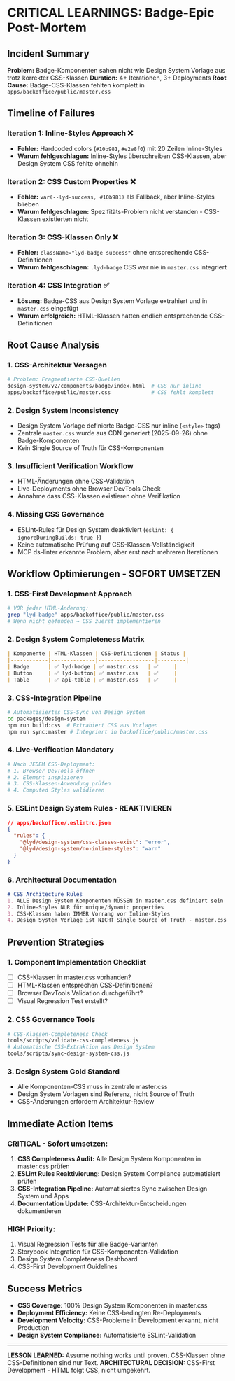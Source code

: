 # CRITICAL LEARNINGS: Badge-Epic Post-Mortem

## Incident Summary
**Problem:** Badge-Komponenten sahen nicht wie Design System Vorlage aus trotz korrekter CSS-Klassen
**Duration:** 4+ Iterationen, 3+ Deployments
**Root Cause:** Badge-CSS-Klassen fehlten komplett in `apps/backoffice/public/master.css`

## Timeline of Failures

### Iteration 1: Inline-Styles Approach ❌
- **Fehler:** Hardcoded colors (`#10b981`, `#e2e8f0`) mit 20 Zeilen Inline-Styles
- **Warum fehlgeschlagen:** Inline-Styles überschreiben CSS-Klassen, aber Design System CSS fehlte ohnehin

### Iteration 2: CSS Custom Properties ❌
- **Fehler:** `var(--lyd-success, #10b981)` als Fallback, aber Inline-Styles blieben
- **Warum fehlgeschlagen:** Spezifitäts-Problem nicht verstanden - CSS-Klassen existierten nicht

### Iteration 3: CSS-Klassen Only ❌
- **Fehler:** `className="lyd-badge success"` ohne entsprechende CSS-Definitionen
- **Warum fehlgeschlagen:** `.lyd-badge` CSS war nie in `master.css` integriert

### Iteration 4: CSS Integration ✅
- **Lösung:** Badge-CSS aus Design System Vorlage extrahiert und in `master.css` eingefügt
- **Warum erfolgreich:** HTML-Klassen hatten endlich entsprechende CSS-Definitionen

## Root Cause Analysis

### 1. CSS-Architektur Versagen
```bash
# Problem: Fragmentierte CSS-Quellen
design-system/v2/components/badge/index.html  # CSS nur inline
apps/backoffice/public/master.css             # CSS fehlt komplett
```

### 2. Design System Inconsistency
- Design System Vorlage definierte Badge-CSS nur inline (`<style>` tags)
- Zentrale `master.css` wurde aus CDN generiert (2025-09-26) ohne Badge-Komponenten
- Kein Single Source of Truth für CSS-Komponenten

### 3. Insufficient Verification Workflow
- HTML-Änderungen ohne CSS-Validation
- Live-Deployments ohne Browser DevTools Check
- Annahme dass CSS-Klassen existieren ohne Verifikation

### 4. Missing CSS Governance
- ESLint-Rules für Design System deaktiviert (`eslint: { ignoreDuringBuilds: true }`)
- Keine automatische Prüfung auf CSS-Klassen-Vollständigkeit
- MCP ds-linter erkannte Problem, aber erst nach mehreren Iterationen

## Workflow Optimierungen - SOFORT UMSETZEN

### 1. CSS-First Development Approach
```bash
# VOR jeder HTML-Änderung:
grep "lyd-badge" apps/backoffice/public/master.css
# Wenn nicht gefunden → CSS zuerst implementieren
```

### 2. Design System Completeness Matrix
```markdown
| Komponente | HTML-Klassen | CSS-Definitionen | Status |
|------------|--------------|------------------|---------|
| Badge      | ✅ lyd-badge | ✅ master.css   | ✅     |
| Button     | ✅ lyd-button| ✅ master.css   | ✅     |
| Table      | ✅ api-table | ✅ master.css   | ✅     |
```

### 3. CSS-Integration Pipeline
```bash
# Automatisiertes CSS-Sync von Design System
cd packages/design-system
npm run build:css  # Extrahiert CSS aus Vorlagen
npm run sync:master # Integriert in backoffice/public/master.css
```

### 4. Live-Verification Mandatory
```bash
# Nach JEDEM CSS-Deployment:
# 1. Browser DevTools öffnen
# 2. Element inspizieren
# 3. CSS-Klassen-Anwendung prüfen
# 4. Computed Styles validieren
```

### 5. ESLint Design System Rules - REAKTIVIEREN
```json
// apps/backoffice/.eslintrc.json
{
  "rules": {
    "@lyd/design-system/css-classes-exist": "error",
    "@lyd/design-system/no-inline-styles": "warn"
  }
}
```

### 6. Architectural Documentation
```markdown
# CSS Architecture Rules
1. ALLE Design System Komponenten MÜSSEN in master.css definiert sein
2. Inline-Styles NUR für unique/dynamic properties
3. CSS-Klassen haben IMMER Vorrang vor Inline-Styles
4. Design System Vorlage ist NICHT Single Source of Truth - master.css ist
```

## Prevention Strategies

### 1. Component Implementation Checklist
- [ ] CSS-Klassen in master.css vorhanden?
- [ ] HTML-Klassen entsprechen CSS-Definitionen?
- [ ] Browser DevTools Validation durchgeführt?
- [ ] Visual Regression Test erstellt?

### 2. CSS Governance Tools
```bash
# CSS-Klassen-Completeness Check
tools/scripts/validate-css-completeness.js
# Automatische CSS-Extraktion aus Design System
tools/scripts/sync-design-system-css.js
```

### 3. Design System Gold Standard
- Alle Komponenten-CSS muss in zentrale master.css
- Design System Vorlagen sind Referenz, nicht Source of Truth
- CSS-Änderungen erfordern Architektur-Review

## Immediate Action Items

### CRITICAL - Sofort umsetzen:
1. **CSS Completeness Audit:** Alle Design System Komponenten in master.css prüfen
2. **ESLint Rules Reaktivierung:** Design System Compliance automatisiert prüfen
3. **CSS-Integration Pipeline:** Automatisiertes Sync zwischen Design System und Apps
4. **Documentation Update:** CSS-Architektur-Entscheidungen dokumentieren

### HIGH Priority:
1. Visual Regression Tests für alle Badge-Varianten
2. Storybook Integration für CSS-Komponenten-Validation  
3. Design System Completeness Dashboard
4. CSS-First Development Guidelines

## Success Metrics
- **CSS Coverage:** 100% Design System Komponenten in master.css
- **Deployment Efficiency:** Keine CSS-bedingten Re-Deployments
- **Development Velocity:** CSS-Probleme in Development erkannt, nicht Production
- **Design System Compliance:** Automatisierte ESLint-Validation

---

**LESSON LEARNED:** Assume nothing works until proven. CSS-Klassen ohne CSS-Definitionen sind nur Text.
**ARCHITECTURAL DECISION:** CSS-First Development - HTML folgt CSS, nicht umgekehrt.
